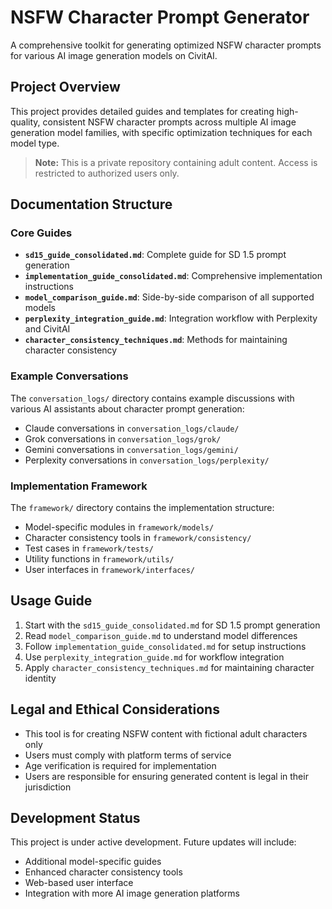 # NSFW Character Prompt Generator

A comprehensive toolkit for generating optimized NSFW character prompts for various AI image generation models on CivitAI.

## Project Overview

This project provides detailed guides and templates for creating high-quality, consistent NSFW character prompts across multiple AI image generation model families, with specific optimization techniques for each model type.

> **Note:** This is a private repository containing adult content. Access is restricted to authorized users only.

## Documentation Structure

### Core Guides
- **`sd15_guide_consolidated.md`**: Complete guide for SD 1.5 prompt generation
- **`implementation_guide_consolidated.md`**: Comprehensive implementation instructions
- **`model_comparison_guide.md`**: Side-by-side comparison of all supported models
- **`perplexity_integration_guide.md`**: Integration workflow with Perplexity and CivitAI
- **`character_consistency_techniques.md`**: Methods for maintaining character consistency

### Example Conversations
The `conversation_logs/` directory contains example discussions with various AI assistants about character prompt generation:
- Claude conversations in `conversation_logs/claude/`
- Grok conversations in `conversation_logs/grok/`
- Gemini conversations in `conversation_logs/gemini/`
- Perplexity conversations in `conversation_logs/perplexity/`

### Implementation Framework
The `framework/` directory contains the implementation structure:
- Model-specific modules in `framework/models/`
- Character consistency tools in `framework/consistency/`
- Test cases in `framework/tests/`
- Utility functions in `framework/utils/`
- User interfaces in `framework/interfaces/`

## Usage Guide

1. Start with the `sd15_guide_consolidated.md` for SD 1.5 prompt generation
2. Read `model_comparison_guide.md` to understand model differences
3. Follow `implementation_guide_consolidated.md` for setup instructions
4. Use `perplexity_integration_guide.md` for workflow integration
5. Apply `character_consistency_techniques.md` for maintaining character identity

## Legal and Ethical Considerations

- This tool is for creating NSFW content with fictional adult characters only
- Users must comply with platform terms of service
- Age verification is required for implementation
- Users are responsible for ensuring generated content is legal in their jurisdiction

## Development Status

This project is under active development. Future updates will include:
- Additional model-specific guides
- Enhanced character consistency tools
- Web-based user interface
- Integration with more AI image generation platforms 